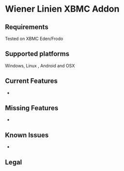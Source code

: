 Wiener Linien XBMC Addon
=======


Requirements
------------
Tested on XBMC Eden/Frodo


Supported platforms
-------------------
Windows, Linux , Android and OSX


Current Features
----------------
* 


Missing Features
----------------
* 


Known Issues
------------
* 


Legal
-----

